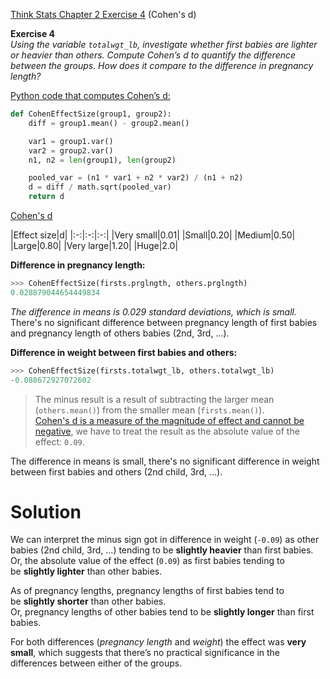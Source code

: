 [Think Stats Chapter 2 Exercise 4](http://greenteapress.com/thinkstats2/html/thinkstats2003.html#toc24) (Cohen's d)

**Exercise 4**  
*Using the variable ```totalwgt_lb```, investigate whether first babies are lighter or heavier than others. Compute Cohen’s d to quantify the difference between the groups. How does it compare to the difference in pregnancy length?*

[Python code that computes Cohen’s d:](http://greenteapress.com/thinkstats2/html/thinkstats2003.html#toc24)
```python
def CohenEffectSize(group1, group2):
    diff = group1.mean() - group2.mean()

    var1 = group1.var()
    var2 = group2.var()
    n1, n2 = len(group1), len(group2)

    pooled_var = (n1 * var1 + n2 * var2) / (n1 + n2)
    d = diff / math.sqrt(pooled_var)
    return d
```

[Cohen's d](https://en.wikipedia.org/wiki/Effect_size) 

|Effect size|d|
|:-:|:-:|:-:|
|Very small|0.01|
|Small|0.20|
|Medium|0.50|
|Large|0.80|
|Very large|1.20|
|Huge|2.0|

**Difference in pregnancy length:**
```python
>>> CohenEffectSize(firsts.prglngth, others.prglngth)
0.028879044654449834
```
*The difference in means is 0.029 standard deviations, which is small.*  
There's no significant difference between pregnancy length of first babies and pregnancy length of others babies (2nd, 3rd, ...).


**Difference in weight between first babies and others:**
```python
>>> CohenEffectSize(firsts.totalwgt_lb, others.totalwgt_lb)
-0.088672927072602
```
> The minus result is a result of subtracting the larger mean (```others.mean()```) from the smaller mean (```firsts.mean()```).  
[Cohen's d is a measure of the magnitude of effect and cannot be negative](https://www.researchgate.net/post/When_calculating_effect_size_EF_using_Cohens_formula_how_does_a_negative_result_influence_the_result_or_do_we_ignore_the_sign/597b630df7b67ef8a105285f/citation/download), we have to treat the result as the absolute value of the effect: ```0.09```.  

The difference in means is small, there's no significant difference in weight between first babies and others (2nd child, 3rd, ...).

# Solution
We can interpret the minus sign got in difference in weight (```-0.09```) as other babies (2nd child, 3rd, ...) tending to be **slightly heavier** than first babies.  
Or, the absolute value of the effect (```0.09```) as first babies tending to be **slightly lighter** than other babies.  

As of pregnancy lengths, pregnancy lengths of first babies tend to be **slightly shorter** than other babies.  
Or, pregnancy lengths of other babies tend to be **slightly longer** than first babies.

For both differences (*pregnancy length* and *weight*) the effect was **very small**, which suggests that there’s no practical significance in the differences between either of the groups.
